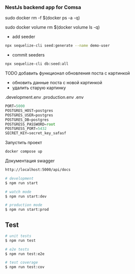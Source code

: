 ### NestJs backend app for Comsa
sudo docker rm -f $(docker ps -a -q) 

sudo docker volume rm $(docker volume ls -q)

- add seeder
```bash
npx sequelize-cli seed:generate --name demo-user
```

- commit seeders
```bash
npx sequelize-cli db:seed:all
```

TODO добавить функционал обновления поста с картинкой
- обновить данные поста с новой картинкой
- удалить старую картинку


.development.env
.production.env
.env


```javascript
PORT=5000
POSTGRES_HOST=postgres
POSTGRES_USER=postgres
POSTGRES_DB=postgres
POSTGRESS_PASSWORD=root
POSTGRESS_PORT=5432
SECRET_KEY=secret_key_safasf
```

Запустить проект
```bash
docker compose up
```

Документация swagger
```bash
http://localhost:5000/api/docs
```


```bash
# development
$ npm run start

# watch mode
$ npm run start:dev

# production mode
$ npm run start:prod
```

## Test

```bash
# unit tests
$ npm run test

# e2e tests
$ npm run test:e2e

# test coverage
$ npm run test:cov
```



